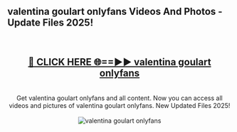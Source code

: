 <h2>valentina goulart onlyfans Videos And Photos - Update Files 2025!</h2>
<br>
<div align="center">
<h2><a href="https://linkcuts.com/hfmhzwbr" rel="nofollow">🔴 CLICK HERE 🌐==►► valentina goulart onlyfans</a></h2>
<br>
Get valentina goulart onlyfans and all content. Now you can access all videos and pictures of valentina goulart onlyfans. New Updated Files 2025!
<br>
<br>
<a href="https://linkcuts.com/hfmhzwbr" rel="nofollow" data-target="animated-image.originalLink"><img src="https://i.ibb.co.com/WyWwxjT/player-gif2.gif" alt="valentina goulart onlyfans" style="max-width: 100%; display: inline-block;" data-target="animated-image.originalImage"></a>
</div>
<br>